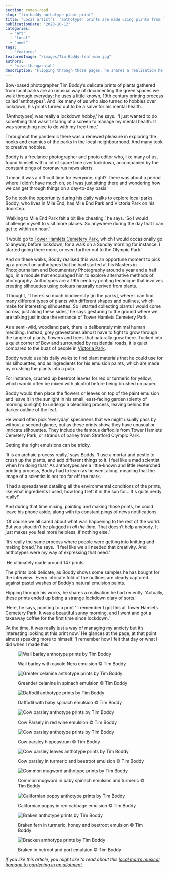 ```yaml
---
section: roman-road
slug: "tim-boddy-anthotype-plant-print"
title: "Local artist’s  ‘anthotype’ prints are made using plants from local parks"
publicationDate: "2020-10-12"
categories: 
  - "art"
  - "local"
  - "news"
tags: 
  - "features"
featuredImage: "/images/Tim-Boddy-leaf-man.jpg"
authors: 
  - "siva-thangarajah"
description: "Flipping through those pages, he shares a realisation he had recently. ‘Actually, these prints ended up being a strange lockdown diary of sorts. Because I can remember little things I did the day I made each print.’"
---
```


Bow-based photographer Tim Boddy’s delicate prints of plants gathered from local parks are an unusual way of documenting the green spaces we walk through everyday; he uses a little known, 19th century printing process called 'anthotypes'. And like many of us who also turned to hobbies over lockdown, his prints turned out to be a salve for his mental health.

‘\[Anthotypes\] was really a lockdown hobby,’ he says.  ‘I just wanted to do something that wasn’t staring at a screen to manage my mental health. It was something nice to do with my free time.'

Throughout the pandemic there was a renewed pleasure in exploring the nooks and crannies of the parks in the local neighbourhood. And many took to creative hobbies.

Boddy is a freelance photographer and photo editor who, like many of us, found himself with a lot of spare time over lockdown, accompanied by the constant pings of coronavirus news alerts.

‘I mean it was a difficult time for everyone, right? There was about a period where I didn't have much on, so I was just sitting there and wondering how we can get through things on a day-to-day basis.’

So he took the opportunity during his daily walks to explore local parks. Boddy, who lives in Mile End, has Mile End Park and Victoria Park on his doorstep.

‘Walking to Mile End Park felt a bit like cheating,’ he says. ‘So I would challenge myself to visit more places. So anywhere during the day that I can get to within an hour.'

‘I would go to [Tower Hamlets Cemetery Park](https://romanroadlondon.com/campaign-bow-common-gasworks-tower-hamlets-cemetery-park/), which I would occasionally go to anyway before lockdown, for a walk on a Sunday morning for instance. I started going there more, or even further out to the Olympic Park.’ 

And on these walks, Boddy realised this was an opportune moment to pick up a project on anthotypes that he had started at his Masters in Photojournalism and Documentary Photography around a year and a half ago, in a module that encouraged him to explore alternative methods of photography. Anthotypes are a 19th century printing technique that involves creating silhouettes using colours naturally derived from plants.

‘I thought, “There’s so much biodiversity \[in the parks\], where I can find many different types of plants with different shapes and outlines, which make for interesting silhouettes. So I started collecting plants I would come across, just along these sides,’ he says gesturing to the ground where we are talking just inside the entrance of Tower Hamlets Cemetery Park. 

As a semi-wild, woodland park, there is deliberately minimal human meddling. Instead, grey gravestones almost have to fight to grow through the tangle of plants, flowers and trees that naturally grow there. Tucked into a quiet corner of Bow and surrounded by residential roads, it is quiet compared to the buzz of people in [Victoria Park](https://romanroadlondon.com/victoria-park-east-london-bow/).

Boddy would use his daily walks to find plant materials that he could use for his silhouettes, and as ingredients for his emulsion paints, which are made by crushing the plants into a pulp.

For instance, crushed up beetroot leaves for red or turmeric for yellow, which would often be mixed with alcohol before being brushed on paper. 

Boddy would then place the flowers or leaves on top of the paint emulsion and leave it in the sunlight in his small, east-facing garden (plenty of morning sunlight) to undergo a bleaching process, leaving behind the darker outline of the leaf. 

He would often pick 'everyday' specimens that we might usually pass by without a second glance, but as these prints show, they have unusual or intricate silhouettes. They include the famous daffodils from Tower Hamlets Cemetery Park, or strands of barley from Stratford Olympic Park. 

Getting the right emulsions can be tricky. 

‘It is an archaic process really,’ says Boddy. ‘I use a mortar and pestle to crush up the plants, and add different things to it. I feel like a mad scientist when I’m doing that.’ As anthotypes are a little-known and little researched printing process, Boddy had to learn as he went along, meaning that the image of a scientist is not too far off the mark.

'I had a spreadsheet detailing all the environmental conditions of the prints, like what ingredients I used, how long I left it in the sun for... It's quite nerdy really!'

And during that time mixing, painting and making those prints, he could leave his phone aside, along with its constant pings of news notifications. 

‘Of course we all cared about what was happening to the rest of the world. But you shouldn’t be plugged in _all the time._ That doesn’t help anybody. It just makes you feel more helpless, if nothing else.’

‘It’s really the same process where people were getting into knitting and making bread,’ he says.  ‘I feel like we all needed that creativity. And anthotypes were my way of expressing that need.'

 He ultimately made around 147 prints. 

The prints look delicate, as Boddy shows some samples he has bought for the interview.  Every intricate fold of the outlines are clearly captured against pastel washes of Boddy’s natural emulsion paints.  

Flipping through his works, he shares a realisation he had recently. ‘Actually, these prints ended up being a strange lockdown diary of sorts.’

‘Here, he says, pointing to a print ' I remember I got this at Tower Hamlets Cemetery Park. It was a beautiful sunny morning, and I went and got a takeaway coffee for the first time since lockdown.'

‘At the time, it was really just a way of managing my anxiety but it’s interesting looking at this print now.’ He glances at the page, at that point almost speaking more to himself. ‘I remember how I felt that day or what I did when I made this.’ 

<figure>

![Wall barley anthotype prints by Tim Boddy](/images/Tim-Boddy-Wall-barley-with-cavolo-Nero-emulsion.jpg)

<figcaption>

Wall barley with cavolo Nero emulsion © Tim Boddy

</figcaption>

</figure>

<figure>

![Greater celanine anthotype prints by Tim Boddy](/images/Tim-Boddy-Greater-celanine-spinach-emulsion.jpg)

<figcaption>

Greander celanine in spinach emulsion © Tim Boddy

</figcaption>

</figure>

<figure>

![Daffodil anthotype prints by Tim Boddy](/images/Tim-Boddy-Daffodil-with-baby-spinach-emulsion.jpg)

<figcaption>

Daffodil with baby spinach emulsion © Tim Boddy

</figcaption>

</figure>

<figure>

![Cow parsley anthotype prints by Tim Boddy](/images/Tim-Boddy-Cow-parsley-red-wine-emulsion.jpg)

<figcaption>

Cow Parsely in red wine emulsion © Tim Boddy

</figcaption>

</figure>

<figure>

![Cow parsley anthotype prints by Tim Boddy](/images/Tim-Boddy-Cow-parsley-hippeastrum-dark-red-emulsion.jpg)

<figcaption>

Cow parsley hippeastrum © Tim Boddy

</figcaption>

</figure>

<figure>

![Cow parsley leaves anthotype prints by Tim Boddy](/images/Tim-Boddy-Cow-parsley-turmeric-and-beetroot-emulsion.jpg)

<figcaption>

Cow parsley in turmeric and beetroot emulsion © Tim Boddy

</figcaption>

</figure>

<figure>

![Common mugword anthotype prints by Tim Boddy](/images/Tim-Boddy-Common-mugword-in-baby-spinach-emulsion-and-turmeric.jpg)

<figcaption>

Common mugword in baby spinach emulsion and turmeric © Tim Boddy

</figcaption>

</figure>

<figure>

![Californian poppy anthotype prints by Tim Boddy](/images/Tim-Boddy-Californian-poppy-red-cabbage-emulsion.jpg)

<figcaption>

Californian poppy in red cabbage emulsion © Tim Boddy

</figcaption>

</figure>

<figure>

![Braken anthotype prints by Tim Boddy](/images/Tim-Boddy-Braken-fern-turmeric-honey-and-beetroot-emulsion.jpg)

<figcaption>

Braken fern in turmeric, honey and beetroot emulsion © Tim Boddy

</figcaption>

</figure>

<figure>

![Bracken anthotype prints by Tim Boddy](/images/Tim-Boddy-Bracken-with-beetroot-stem-emulsion-and-port.jpg)

<figcaption>

Braken in betroot and port emulsion © Tim Boddy

</figcaption>

</figure>

_If you like this article, you might like to read about this_ [_local man’s musical homage to gardening in an allotment_](https://romanroadlondon.com/allotment-song-music-video-paul-baxter/)_._
